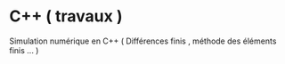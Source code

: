 # C++ ( travaux )
Simulation numérique en C++ ( Différences finis , méthode des éléments finis ... )
